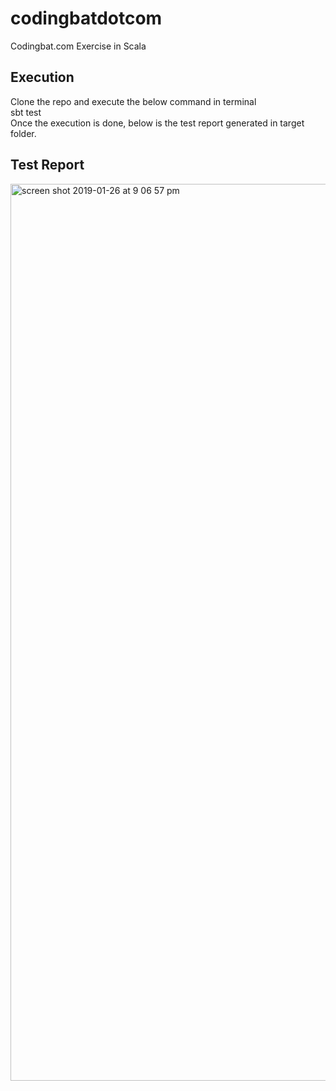 # codingbatdotcom
Codingbat.com Exercise in Scala

Execution
----------
Clone the repo and execute the below command in terminal<br>
sbt test<br>
Once the execution is done, below is the test report generated in target folder.

Test Report
-----------
<img width="1435" alt="screen shot 2019-01-26 at 9 06 57 pm" src="https://user-images.githubusercontent.com/42259903/51795264-5f652100-21ae-11e9-9852-19b128daa92f.png">
